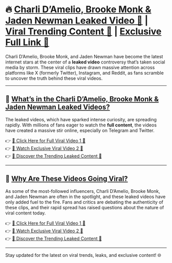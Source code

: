 # 🔥 [Charli D’Amelio, Brooke Monk & Jaden Newman Leaked Video 🔞](https://shorturl.at/DfDRm) | [Viral Trending Content 📱](https://shorturl.at/DfDRm) | [Exclusive Full Link 🌟](https://shorturl.at/DfDRm)  

Charli D’Amelio, Brooke Monk, and Jaden Newman have become the latest internet stars at the center of a **leaked video** controversy that’s taken social media by storm. These viral clips have drawn massive attention across platforms like X (formerly Twitter), Instagram, and Reddit, as fans scramble to uncover the truth behind these viral videos.

---

## 🌟 [What’s in the Charli D’Amelio, Brooke Monk & Jaden Newman Leaked Videos?](https://shorturl.at/DfDRm)

The leaked videos, which have sparked intense curiosity, are spreading rapidly. With millions of fans eager to watch the **full content**, the videos have created a massive stir online, especially on Telegram and Twitter.

👉 [🔴 Click Here for Full Viral Video 1 🔗](https://shorturl.at/DfDRm)  
👉 [🔴 Watch Exclusive Viral Video 2 🌟](https://shorturl.at/DfDRm)  
👉 [🔴 Discover the Trending Leaked Content 📱](https://shorturl.at/DfDRm)

---

## 🚨 [Why Are These Videos Going Viral?](https://shorturl.at/DfDRm)

As some of the most-followed influencers, Charli D’Amelio, Brooke Monk, and Jaden Newman are often in the spotlight, and these leaked videos have only added fuel to the fire. Fans and critics are debating the authenticity of these clips, and their rapid spread has raised questions about the nature of viral content today.

👉 [🔴 Click Here for Full Viral Video 1 🔗](https://shorturl.at/DfDRm)  
👉 [🔴 Watch Exclusive Viral Video 2 🌟](https://shorturl.at/DfDRm)  
👉 [🔴 Discover the Trending Leaked Content 📱](https://shorturl.at/DfDRm)

---

Stay updated for the latest on viral trends, leaks, and exclusive content! 🌐
